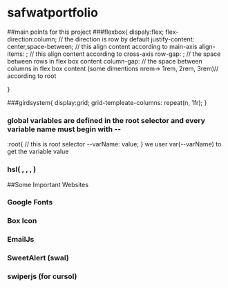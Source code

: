 # safwatportfolio
##main points for this project
###flexbox{
dispaly:flex;
flex-direction:column; // the direction is row by default
justify-content: center,space-between; // this align content according to main-axis
align-items: ; // this align content according to cross-axis
row-gap: ; // the space between rows in flex box content
column-gap: // the space between columns in flex box content
(some dimentions nrem-> 1rem, 2rem, 3rem)// according to root

}

###girdsystem{
display:grid;
grid-templeate-columns: repeat(n, 1fr); 
}

### global variables are defined in the root selector and every variable name must begin with --

:root{ // this is root selector
--varName: value;
}
we user var(--varName) to get the variable value
 
 ### hsl( , , , )
 
 
 ##Some Important Websites 
### Google Fonts
### Box Icon
### EmailJs
### SweetAlert (swal)
### swiperjs (for cursol)
